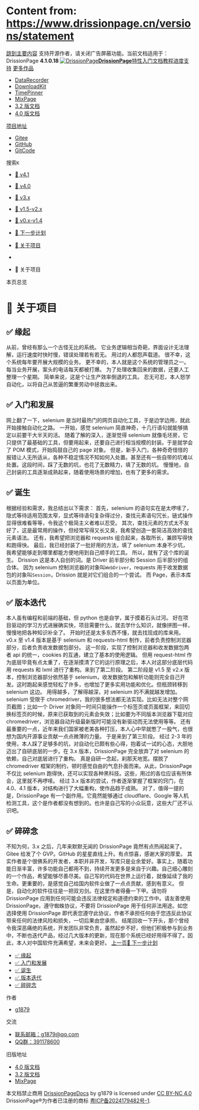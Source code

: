 # Content from: https://www.drissionpage.cn/versions/statement

[跳到主要内容](https://www.drissionpage.cn/versions/statement#__docusaurus_skipToContent_fallback)
支持开源作者，请关闭广告屏蔽功能。当前文档适用于：DrissionPage **4.1.0.18**
[![DrissionPage](https://www.drissionpage.cn/img/color_logo.png)**DrissionPage**](https://www.drissionpage.cn/)[特性](https://www.drissionpage.cn/features/4.1)[入门](https://www.drissionpage.cn/get_start/installation)[文档](https://www.drissionpage.cn/browser_control/intro)[教程](https://www.drissionpage.cn/tutorials/xingqiu)[进度](https://www.drissionpage.cn/versions/4.1.x)[支持](https://www.drissionpage.cn/support)
[更多作品](https://www.drissionpage.cn/versions/statement)
  * [DataRecorder](https://drissionpage.cn/DataRecorderDocs)
  * [DownloadKit](https://drissionpage.cn/DownloadKitDocs)
  * [TimePinner](https://drissionpage.cn/TimePinnerDocs)
  * [MixPage](https://drissionpage.cn/MixPageDocs)
  * [3.2 版文档](https://mall.bilibili.com/neul-next/detailuniversal/detail.html?isMerchant=1&page=detailuniversal_detail&saleType=10&itemsId=12019346&loadingShow=1&noTitleBar=1&msource=merchant_share)
  * [4.0 版文档](https://mall.bilibili.com/neul-next/detailuniversal/detail.html?isMerchant=1&page=detailuniversal_detail&saleType=10&itemsId=12020073&loadingShow=1&noTitleBar=1&msource=merchant_share)


[项目地址](https://www.drissionpage.cn/versions/statement)
  * [Gitee](https://gitee.com/g1879/DrissionPage)
  * [GitHub](https://github.com/g1879/DrissionPage)
  * [GitCode](https://gitcode.com/g1879/DrissionPage)


搜索`K`
  * [📒 v4.1](https://www.drissionpage.cn/versions/4.1.x)
  * [📒 v4.0](https://www.drissionpage.cn/versions/4.0.x)
  * [📒 v3.x](https://www.drissionpage.cn/versions/3x)
  * [📒 v1.5-v2.x](https://www.drissionpage.cn/versions/2x)
  * [📒 v0.x-v1.4](https://www.drissionpage.cn/versions/1x)
  * [📆 下一步计划](https://www.drissionpage.cn/versions/next)
  * [📖 关于项目](https://www.drissionpage.cn/versions/statement)


  * [](https://www.drissionpage.cn/)
  * 📖 关于项目


本页总览
# 📖 关于项目
## ✅️ 缘起[​](https://www.drissionpage.cn/versions/statement#️-缘起 "✅️ 缘起的直接链接")
从前，曾经有那么一个古怪无比的系统。
它业务逻辑相当奇葩，界面设计无法理解，运行速度时快时慢，错误处理若有若无。
用过的人都怨声载道。
很不幸，这个系统每年要开展大规模的业务。
更不幸的，本人就是这个系统的管理员之一。
每当业务开展，案头的电话每天都被打爆。
为了处理收集回来的数据，还要人工整理一个星期。
简单来说，这是个让生产效率倒退的工具。
忍无可忍，本人怒学自动化，以将自己从苦逼的繁重劳动中拯救出来。
## ✅️ 入门和发展[​](https://www.drissionpage.cn/versions/statement#️-入门和发展 "✅️ 入门和发展的直接链接")
网上翻了一下，selenium 是当时最热门的网页自动化工具，于是边学边用，就此开始接触自动化之路。
一开始，感觉 selenium 简直神奇，十几行语句就能够搞定以前要干大半天的活。
随着了解的深入，逐渐觉得 selenium 就像毛坯房，它只提供了最基础的工具，但要用起来，还要自己进行相当规模的封装。于是就学会了 POM 模式，开始捣鼓自己的 page 对象。
但是，新手入门，各种奇奇怪怪的报错让人无所适从，各种不稳定情况不知如何入处置。甚至还有一些自带的坑难以处置。这段时间，踩了无数的坑，也花了无数精力，填了无数的坑。
慢慢地，自己封装的工具逐渐成熟起来，随着使用场景的增加，也有了更多的需求。
## ✅️ 诞生[​](https://www.drissionpage.cn/versions/statement#️-诞生 "✅️ 诞生的直接链接")
根据经验和需求，我总结出以下需求：
首先，selenium 的语句实在是太啰嗦了，隐式等待适用范围太窄，显式等待语句复杂得过分，查找元素语句冗长，链式操作显得很难看等等，令我这个极简主义者难以忍受。
其次，查找元素的方式太不友好了，这是最常用的操作，但经常写得又长又臭，我希望创造一套简洁高效的查找元素语法。
还有，我希望把浏览器和 requests 组合起来，各取所长，兼顾写得快和跑得快。
最后，我已经封装了一批好用的方法，填了 selenium 本身不少坑，我希望能够走到哪里都能方便地用到自己顺手的工具。
所以，就有了这个库的诞生。
Drission 这是本人自创的词。是 Driver 前半部分和 Session 后半部分的组合体。
因为 selenium 控制浏览器的对象叫`WebDriver`，requests 用于收发数据包的对象叫`Session`，Drission 就是对它们组合的一个尝试。
而 Page，表示本库以页面为单位。
## ✅️ 版本迭代[​](https://www.drissionpage.cn/versions/statement#️-版本迭代 "✅️ 版本迭代的直接链接")
本人虽有编程和前端的基础，但 python 也是自学，属于摸着石头过河。
好在项目驱动的学习方式进展确实快，项目需要什么，就去学什么知识，就像拼图一样，慢慢地把各种知识补全了。
开始时还是太多东西不懂，就去找现成的库来用。v0.x 至 v1.4 版本是基于 selenium 和 requests-html 制作，前者负责控制浏览器部分，后者负责收发数据包部分。
这一阶段，实现了控制浏览器和收发数据包两者 api 的统一，cookies 的互通，建立了基本的使用逻辑。
但用 request-html 作为底层毕竟有点太重了，在逐渐摸清了它的运行原理之后，本人对这部分底层代码用 requests 和 lxml 进行了重构。来到了第二阶段。
第二阶段是 v1.5 至 v2.x 版本，控制浏览器部分依然基于 selenium，收发数据包和解析功能则完全自己开发。这时跑起来感觉轻松了许多，也增加了更多实用功能和优化。但瓶颈转移到 selenium 这边。
用得越多，了解得越深，对 selenium 的不满就越发增加。selenium 受限于 chromedriver，我的很多想法都无法实现。比如无法对整个网页截图；比如一个 Driver 对象同一时间只能操作一个标签页或页面框架，来回切换标签页的时候，原来已获取到的元素会失效；比如要为不同版本浏览器下载对应 chromedriver，浏览器自动升级最新版时可能没有新驱动而无法使用等等。
还有最重要的一点，近年来我们国家被老美各种打压，本人心中早就憋了一股气，也很想为国内开源事业贡献一点点微薄的力量。
于是来到了第三阶段。
经过 2-3 年的使用，本人踩了足够多的坑，对自动化已颇有些心得，抱着试一试的心态，大胆地迈出了自研底层的一步。在 3.x 版本，DrissionPage 完全放弃了对 selenium 的依赖，自己对底层进行了重构。
真是自研一念起，刹那天地宽。摆脱了 chromedriver 框架的制约，顿时感觉自由的气息扑面而来。从此，DrissionPage 不仅比 selenium 跑得快，还可以实现各种黑科技。这些，用过的各位应该有所体会，这里就不再啰嗦。
经过 3.x 版本的尝试，作者逐渐掌握了框架的窍门，在 4.0、4.1 版本，对结构进行了大幅重构，使作品趋于成熟。
对了，值得一提的是，DrissionPage 有一个副作用。它竟然能够通过 cloudflare、Google 等人机检测工具，这个是作者都没有想到的。也许是自己写的小众玩意，这些大厂还不认识吧。
## ✅️ 碎碎念[​](https://www.drissionpage.cn/versions/statement#️-碎碎念 "✅️ 碎碎念的直接链接")
不知为何，3.x 之后，几年来默默无闻的 DrissionPage 竟然有点热闹起来了。Gitee 给发了个 GVP。GitHub 的星星直线上升。有点惊喜，感谢大家的厚爱。
其实作者是个很佛系的开发者，本职并非开发，写库只是业余爱好。事实上，随着功能日渐丰富，许多功能自己都用不到，持续开发更多是来自于兴趣。自己细心雕刻的一个作品，希望能够尽善尽美。自己写的代码在世界上运行着，就像延续了我的生命。更重要的，是感觉自己给国内软件业做了一点点贡献，感到有意义。
但是，自动化的软件往往是一把双刃剑。在这里作者得叠一下甲。请勿将 DrissionPage 应用到任何可能会违反法律规定和道德约束的工作中。请友善使用 DrissionPage，遵守蜘蛛协议，不要将 DrissionPage 用于任何非法用途。如您选择使用 DrissionPage 即代表您遵守此协议，作者不承担任何由于您违反此协议带来任何的法律风险和损失，一切后果由您承担。
结尾回收一下开头，那个曾经令我深恶痛绝的系统，开发团队非常负责，虽然起步不好，但他们积极参与到业务中，不断也迭代产品，经过几大版本的更新，现在那个系统已经好用得不得了。因此，本人对中国软件充满希望，未来会更好。
[上一页📆 下一步计划](https://www.drissionpage.cn/versions/next)
  * [✅️ 缘起](https://www.drissionpage.cn/versions/statement#️-缘起)
  * [✅️ 入门和发展](https://www.drissionpage.cn/versions/statement#️-入门和发展)
  * [✅️ 诞生](https://www.drissionpage.cn/versions/statement#️-诞生)
  * [✅️ 版本迭代](https://www.drissionpage.cn/versions/statement#️-版本迭代)
  * [✅️ 碎碎念](https://www.drissionpage.cn/versions/statement#️-碎碎念)


作者
  * [g1879](https://gitee.com/g1879)


交流
  * [联系邮箱：g1879@qq.com](https://www.drissionpage.cn/versions/statement)
  * [QQ群：391178600](https://www.drissionpage.cn/versions/statement)


旧版地址
  * [4.0 版文档](https://mall.bilibili.com/neul-next/detailuniversal/detail.html?isMerchant=1&page=detailuniversal_detail&saleType=10&itemsId=12020073&loadingShow=1&noTitleBar=1&msource=merchant_share)
  * [3.2 版文档](https://mall.bilibili.com/neul-next/detailuniversal/detail.html?isMerchant=1&page=detailuniversal_detail&saleType=10&itemsId=12019346&loadingShow=1&noTitleBar=1&msource=merchant_share)
  * [MixPage](https://DrissionPage.cn/mixpagedocs)


本文档禁止商用 [DrissionPageDocs](https://drissionpage.cn) by g1879 is licensed under [CC BY-NC 4.0](http://creativecommons.org/licenses/by-nc/4.0/?ref=chooser-v1)
DrissionPage®为作者已注册的商标 [粤ICP备2024179482号-1](https://beian.miit.gov.cn/).
